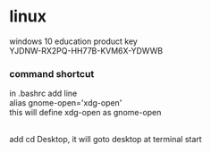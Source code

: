 # linux
windows 10 education product key <br>
YJDNW-RX2PQ-HH77B-KVM6X-YDWWB

### command shortcut
in .bashrc add line<br>
alias gnome-open='xdg-open'<br>
this will define xdg-open as gnome-open<br><br>

add cd Desktop, it will goto desktop at terminal start


